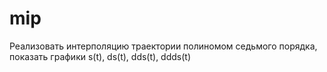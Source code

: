 # mip

Реализовать интерполяцию траектории полиномом седьмого порядка, показать графики s(t), ds(t), dds(t), ddds(t)
